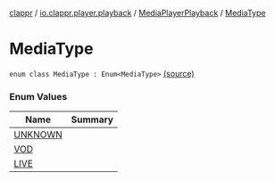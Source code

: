 [clappr](../../../index.md) / [io.clappr.player.playback](../../index.md) / [MediaPlayerPlayback](../index.md) / [MediaType](.)

# MediaType

`enum class MediaType : Enum<MediaType>` [(source)](https://github.com/clappr/clappr-android/tree/dev/clappr/src/main/kotlin/io/clappr/player/playback/MediaPlayerPlayback.kt#L19)

### Enum Values

| Name | Summary |
|---|---|
| [UNKNOWN](-u-n-k-n-o-w-n.md) |  |
| [VOD](-v-o-d.md) |  |
| [LIVE](-l-i-v-e.md) |  |
